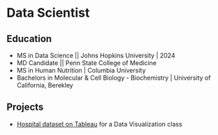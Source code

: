 # Data Scientist

## Education
- MS in Data Science || Johns Hopkins University | 2024
- MD Candidate || Penn State College of Medicine
- MS in Human Nutrition | Columbia University
- Bachelors in Molecular & Cell Biology - Biochemistry | University of California, Berekley

## Projects
- [Hospital dataset on Tableau](https://public.tableau.com/views/jpl2134_Project03/Dashboard?:language=en-US&:sid=&:redirect=auth&:display_count=n&:origin=viz_share_link) for a Data Visualization class
